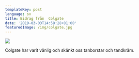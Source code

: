 ```yaml
---
templateKey: post
language: sv
title: Bidrag från  Colgate
date: '2019-03-03T14:58:28+01:00'
featuredImage: /img/colgate.jpg
---
```

![](/img/colgate.jpg)

Colgate har varit vänlig och skänkt oss tanborstar och tandkräm.
